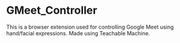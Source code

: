 # GMeet_Controller
This is a browser extension used for controlling Google Meet using hand/facial expressions.
Made using Teachable Machine.
